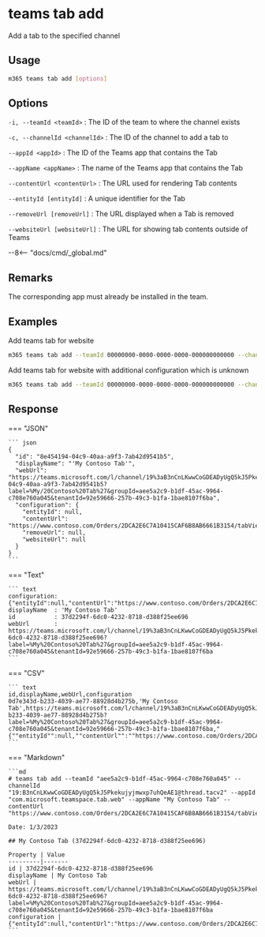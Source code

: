 # teams tab add

Add a tab to the specified channel

## Usage

```sh
m365 teams tab add [options]
```

## Options

`-i, --teamId <teamId>`
: The ID of the team to where the channel exists

`-c, --channelId <channelId>`
: The ID of the channel to add a tab to

`--appId <appId>`
: The ID of the Teams app that contains the Tab

`--appName <appName>`
: The name of the Teams app that contains the Tab

`--contentUrl <contentUrl>`
: The URL used for rendering Tab contents

`--entityId [entityId]`
: A unique identifier for the Tab

`--removeUrl [removeUrl]`
: The URL displayed when a Tab is removed

`--websiteUrl [websiteUrl]`
: The URL for showing tab contents outside of Teams

--8<-- "docs/cmd/_global.md"

## Remarks

The corresponding app must already be installed in the team.

## Examples
  
Add teams tab for website

```sh
m365 teams tab add --teamId 00000000-0000-0000-0000-000000000000 --channelId 19:00000000000000000000000000000000@thread.skype --appId 06805b9e-77e3-4b93-ac81-525eb87513b8 --appName 'My Contoso Tab' --contentUrl 'https://www.contoso.com/Orders/2DCA2E6C7A10415CAF6B8AB6661B3154/tabView'
```

Add teams tab for website with additional configuration which is unknown

```sh
m365 teams tab add --teamId 00000000-0000-0000-0000-000000000000 --channelId 19:00000000000000000000000000000000@thread.skype --appId 06805b9e-77e3-4b93-ac81-525eb87513b8 --appName 'My Contoso Tab' --contentUrl 'https://www.contoso.com/Orders/2DCA2E6C7A10415CAF6B8AB6661B3154/tabView' --test1 'value for test1'
```

## Response

=== "JSON"

    ``` json
    {
      "id": "8e454194-04c9-40aa-a9f3-7ab42d9541b5",
      "displayName": "'My Contoso Tab'",
      "webUrl": "https://teams.microsoft.com/l/channel/19%3aB3nCnLKwwCoGDEADyUgQ5kJ5Pkekujyjmwxp7uhQeAE1%40thread.tacv2/tab%3a%3a8e454194-04c9-40aa-a9f3-7ab42d9541b5?label=%My/20Contoso%20Tab%27&groupId=aee5a2c9-b1df-45ac-9964-c708e760a045&tenantId=92e59666-257b-49c3-b1fa-1bae8107f6ba",
      "configuration": {
        "entityId": null,
        "contentUrl": "https://www.contoso.com/Orders/2DCA2E6C7A10415CAF6B8AB6661B3154/tabView",
        "removeUrl": null,
        "websiteUrl": null
      }
    }
    ```

=== "Text"

    ``` text
    configuration: {"entityId":null,"contentUrl":"https://www.contoso.com/Orders/2DCA2E6C7A10415CAF6B8AB6661B3154/tabView","removeUrl":null,"websiteUrl":null}
    displayName  : 'My Contoso Tab'
    id           : 37d2294f-6dc0-4232-8718-d388f25ee696
    webUrl       : https://teams.microsoft.com/l/channel/19%3aB3nCnLKwwCoGDEADyUgQ5kJ5Pkekujyjmwxp7uhQeAE1%40thread.tacv2/tab%3a%3a37d2294f-6dc0-4232-8718-d388f25ee696?label=%My%20Contoso%20Tab%27&groupId=aee5a2c9-b1df-45ac-9964-c708e760a045&tenantId=92e59666-257b-49c3-b1fa-1bae8107f6ba
    ```

=== "CSV"

    ``` text
    id,displayName,webUrl,configuration
    0d7e343d-b233-4039-ae77-88928d4b275b,'My Contoso Tab',https://teams.microsoft.com/l/channel/19%3aB3nCnLKwwCoGDEADyUgQ5kJ5Pkekujyjmwxp7uhQeAE1%40thread.tacv2/tab%3a%3a0d7e343d-b233-4039-ae77-88928d4b275b?label=%My%20Contoso%20Tab%27&groupId=aee5a2c9-b1df-45ac-9964-c708e760a045&tenantId=92e59666-257b-49c3-b1fa-1bae8107f6ba,"{""entityId"":null,""contentUrl"":""https://www.contoso.com/Orders/2DCA2E6C7A10415CAF6B8AB6661B3154/tabView"",""removeUrl"":null,""websiteUrl"":null}"
    ```

=== "Markdown"

    ```md
    # teams tab add --teamId "aee5a2c9-b1df-45ac-9964-c708e760a045" --channelId "19:B3nCnLKwwCoGDEADyUgQ5kJ5Pkekujyjmwxp7uhQeAE1@thread.tacv2" --appId "com.microsoft.teamspace.tab.web" --appName "My Contoso Tab" --contentUrl "https://www.contoso.com/Orders/2DCA2E6C7A10415CAF6B8AB6661B3154/tabView"

    Date: 1/3/2023

    ## My Contoso Tab (37d2294f-6dc0-4232-8718-d388f25ee696)

    Property | Value
    ---------|-------
    id | 37d2294f-6dc0-4232-8718-d388f25ee696
    displayName | My Contoso Tab
    webUrl | https://teams.microsoft.com/l/channel/19%3aB3nCnLKwwCoGDEADyUgQ5kJ5Pkekujyjmwxp7uhQeAE1%40thread.tacv2/tab%3a%3a37d2294f-6dc0-4232-8718-d388f25ee696?label=%My%20Contoso%20Tab%27&groupId=aee5a2c9-b1df-45ac-9964-c708e760a045&tenantId=92e59666-257b-49c3-b1fa-1bae8107f6ba
    configuration | {"entityId":null,"contentUrl":"https://www.contoso.com/Orders/2DCA2E6C7A10415CAF6B8AB6661B3154/tabView","removeUrl":null,"websiteUrl":null}
    ```
